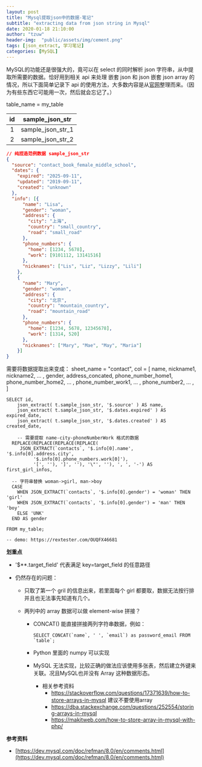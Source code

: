 ```yaml
---
layout: post
title: "Mysql提取json中的数据-笔记"
subtitle: "extracting data from json string in Mysql"
date: 2020-01-18 21:10:00
author: "tzuw"
header-img:  "public/assets/img/cement.png"
tags: [json_extract, 学习笔记] 
categories: [MySQL]
---
```


MySQL的功能还是很强大的，竟可以在 select 的同时解析 json 字符串，从中提取所需要的数据。恰好用到相关 api 来处理 嵌套 json 和 json 嵌套 json array 的情况，所以下面简单记录下 api 的使用方法，大多数内容是从[官网](https://dev.mysql.com/doc/refman/5.7/en/json.html)整理而来。（因为有些东西它可能用一次，然后就会忘记了。）

table_name = my_table

|  id  |  sample_json_str  |
| :--: | :---------------: |
|  1   | sample_json_str_1 |
|  2   | sample_json_str_2 |



```json
// 纯捏造范例数据 sample_json_str
{
  "source": "contact_book_female_middle_school",
  "dates": {
    "expired": "2025-09-11",
    "updated": "2019-09-11",
    "created": "unknown"
  },
  "info": [{
      "name": "Lisa",
      "gender": "woman",
      "address": {
        "city": "上海",
        "country": "small_country",
        "road": "small_road"
      },
      "phone_numbers": {
        "home": [1234, 5678],
        "work": [9101112, 13141516]
      },
      "nicknames": ["Lis", "Liz", "Lizzy", "Lili"]
    },
    {
      "name": "Mary",
      "gender": "woman",
      "address": {
        "city": "北京",
        "country": "mountain_country",
        "road": "mountain_road"
      },
      "phone_numbers": {
        "home": [1234, 5678, 12345678],
        "work": [1314, 520]
      },
      "nicknames": ["Mary", "Mae", "May", "Maria"]
    }]
}

```



需要将数据提取出来变成： sheet_name = "contact", col = [ name, nickname1, nickname2, ... , gender, address_concated, phone_number_home1, phone_number_home2, ... , phone_number_work1, ... , phone_number2, ... , ]

```mysql
SELECT id,
	json_extract( t.sample_json_str, '$.source' ) AS name,
	json_extract( t.sample_json_str, '$.dates.expired' ) AS expired_date,
	json_extract( t.sample_json_str, '$.dates.created' ) AS created_date,
	 
	-- 需要提取 name-city-phoneNumberWork 格式的数据
  REPLACE(REPLACE(REPLACE(REPLACE(
     JSON_EXTRACT(`contacts`, '$.info[0].name', '$.info[0].address.city',
          '$.info[0].phone_numbers.work[0]'),
          '[', ''), ']', ''), '\"', ''), ', ', '-') AS first_girl_infos,

  -- 字符串替换 woman->girl, man->boy
  CASE 
  	WHEN JSON_EXTRACT(`contacts`, '$.info[0].gender') = 'woman' THEN 'girl'
  	WHEN JSON_EXTRACT(`contacts`, '$.info[0].gender') = 'man' THEN 'boy'
  	ELSE 'UNK'
  END AS gender
        
FROM my_table;
	
-- demo: https://rextester.com/OUQFX46681
```



**划重点**

- '$**.target_field' 代表满足 key=target_field 的任意路径

- 仍然存在的问题：

  - 只取了第一个 gril 的信息出来，若里面每个 girl 都要取，数据无法按行排并且也无法事先知道有几个。

  - 两列中的 array 数据可以做 element-wise 拼接？

    - CONCAT() 能直接拼接两列字符串数据，例如：

      ```mysql
      SELECT CONCAT(`name`, ' ', `email`) as password_email FROM `table`;
      ```

    - Python 里面的 numpy 可以实现
    - MySQL 无法实现，比较正确的做法应该使用多张表，然后建立外键来关联。况且MySQL也并没有 Array 这种数据形态。
      - 相关参考资料
        - https://stackoverflow.com/questions/17371639/how-to-store-arrays-in-mysql 建议不要使用array
        - https://dba.stackexchange.com/questions/252554/storing-arrays-in-mysql
        - https://makitweb.com/how-to-store-array-in-mysql-with-php/

    

**参考资料**

- [https://dev.mysql.com/doc/refman/8.0/en/comments.html](https://dev.mysql.com/doc/refman/8.0/en/comments.html)
